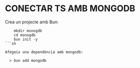 # CONECTAR TS AMB MONGODB

Crea un projecte amb Bun:

``` Terminal window
    mkdir monogdb
    cd monogdb
    bun init -y
```sh

Afegeix una dependència amb mongodb:

  > bun add mongodb
